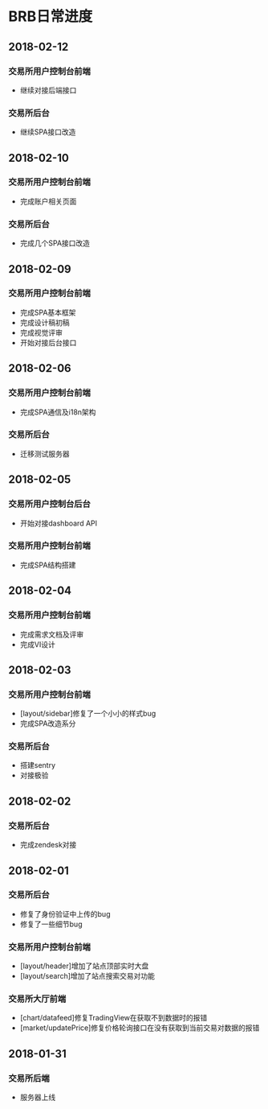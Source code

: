 # BRB日常进度

## 2018-02-12

### 交易所用户控制台前端
- 继续对接后端接口

### 交易所后台
- 继续SPA接口改造

## 2018-02-10

### 交易所用户控制台前端
- 完成账户相关页面

### 交易所后台
- 完成几个SPA接口改造

## 2018-02-09

### 交易所用户控制台前端
- 完成SPA基本框架
- 完成设计稿初稿
- 完成视觉评审
- 开始对接后台接口

## 2018-02-06

### 交易所用户控制台前端
- 完成SPA通信及i18n架构

### 交易所后台
- 迁移测试服务器

## 2018-02-05

### 交易所用户控制台后台
- 开始对接dashboard API

### 交易所用户控制台前端
- 完成SPA结构搭建

## 2018-02-04

### 交易所用户控制台前端
- 完成需求文档及评审
- 完成VI设计

## 2018-02-03

### 交易所用户控制台前端
- [layout/sidebar]修复了一个小小的样式bug
- 完成SPA改造系分

### 交易所后台
- 搭建sentry
- 对接极验

## 2018-02-02

### 交易所后台
- 完成zendesk对接

## 2018-02-01

### 交易所后台
- 修复了身份验证中上传的bug
- 修复了一些细节bug

### 交易所用户控制台前端
- [layout/header]增加了站点顶部实时大盘
- [layout/search]增加了站点搜索交易对功能

### 交易所大厅前端
- [chart/datafeed]修复TradingView在获取不到数据时的报错
- [market/updatePrice]修复价格轮询接口在没有获取到当前交易对数据的报错

## 2018-01-31

### 交易所后端
- 服务器上线

